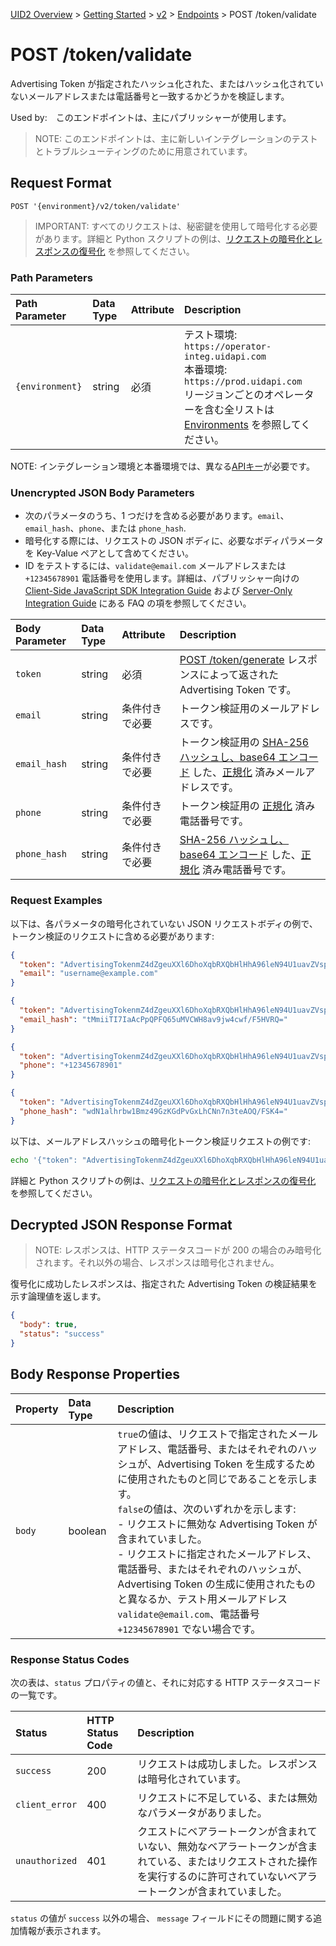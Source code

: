 [UID2 Overview](../../../README-ja.md) > [Getting Started](../../README.md) > [v2](../summary-doc-v2.md) > [Endpoints](summary-endpoints.md) > POST /token/validate

# POST /token/validate

Advertising Token が指定されたハッシュ化された、またはハッシュ化されていないメールアドレスまたは電話番号と一致するかどうかを検証します。

Used by:　このエンドポイントは、主にパブリッシャーが使用します。

> NOTE: このエンドポイントは、主に新しいインテグレーションのテストとトラブルシューティングのために用意されています。

## Request Format

`POST '{environment}/v2/token/validate'`

> IMPORTANT: すべてのリクエストは、秘密鍵を使用して暗号化する必要があります。詳細と Python スクリプトの例は、[リクエストの暗号化とレスポンスの復号化](../getting-started/gs-encryption-decryption.md) を参照してください。

### Path Parameters

| Path Parameter  | Data Type | Attribute | Description                                                                                                                                                                                                   |
| :-------------- | :-------- | :-------- | :------------------------------------------------------------------------------------------------------------------------------------------------------------------------------------------------------------ |
| `{environment}` | string    | 必須      | テスト環境: `https://operator-integ.uidapi.com`<br/>本番環境: `https://prod.uidapi.com`<br/>リージョンごとのオペレーターを含む全リストは [Environments](../summary-doc-v2.md#environments) を参照してください。 |

NOTE: インテグレーション環境と本番環境では、異なる[APIキー](../ref-info/glossary-uid.md#gl-api-key)が必要です。

### Unencrypted JSON Body Parameters

- 次のパラメータのうち、1 つだけを含める必要があります。`email`、`email_hash`、`phone`、または `phone_hash`.
- 暗号化する際には、リクエストの JSON ボディに、必要なボディパラメータを Key-Value ペアとして含めてください。
- ID をテストするには、`validate@email.com` メールアドレスまたは `+12345678901` 電話番号を使用します。詳細は、パブリッシャー向けの [Client-Side JavaScript SDK Integration Guide](../guides/publisher-client-side.md) および [Server-Only Integration Guide](../guides/custom-publisher-integration.md) にある FAQ の項を参照してください。

| Body Parameter | Data Type | Attribute      | Description                                                                                                                                                                                |
| :------------- | :-------- | :------------- | :----------------------------------------------------------------------------------------------------------------------------------------------------------------------------------------- |
| `token`        | string    | 必須           | [POST /token/generate](post-token-generate.md) レスポンスによって返された Advertising Token です。                                                                                         |
| `email`        | string    | 条件付きで必要 | トークン検証用のメールアドレスです。                                                                                                                                                       |
| `email_hash`   | string    | 条件付きで必要 | トークン検証用の [SHA-256 ハッシュし、base64 エンコード](../../README.md#email-address-hash-encoding) した、[正規化](../../README.md#email-address-normalization) 済みメールアドレスです。 |
| `phone`        | string    | 条件付きで必要 | トークン検証用の [正規化](../../README.md#phone-number-normalization) 済み電話番号です。                                                                                                   |
| `phone_hash`   | string    | 条件付きで必要 | [SHA-256 ハッシュし、base64 エンコード](../../README.md#phone-number-hash-encoding) した、[正規化](../../README.md#phone-number-normalization) 済み電話番号です。                          |

### Request Examples

以下は、各パラメータの暗号化されていない JSON リクエストボディの例で、トークン検証のリクエストに含める必要があります:

```json
{
  "token": "AdvertisingTokenmZ4dZgeuXXl6DhoXqbRXQbHlHhA96leN94U1uavZVspwKXlfWETZ3b%2FbesPFFvJxNLLySg4QEYHUAiyUrNncgnm7ppu0mi6wU2CW6hssiuEkKfstbo9XWgRUbWNTM%2BewMzXXM8G9j8Q%3D",
  "email": "username@example.com"
}
```

```json
{
  "token": "AdvertisingTokenmZ4dZgeuXXl6DhoXqbRXQbHlHhA96leN94U1uavZVspwKXlfWETZ3b%2FbesPFFvJxNLLySg4QEYHUAiyUrNncgnm7ppu0mi6wU2CW6hssiuEkKfstbo9XWgRUbWNTM%2BewMzXXM8G9j8Q%3D",
  "email_hash": "tMmiiTI7IaAcPpQPFQ65uMVCWH8av9jw4cwf/F5HVRQ="
}
```

```json
{
  "token": "AdvertisingTokenmZ4dZgeuXXl6DhoXqbRXQbHlHhA96leN94U1uavZVspwKXlfWETZ3b%2FbesPFFvJxNLLySg4QEYHUAiyUrNncgnm7ppu0mi6wU2CW6hssiuEkKfstbo9XWgRUbWNTM%2BewMzXXM8G9j8Q%3D",
  "phone": "+12345678901"
}
```

```json
{
  "token": "AdvertisingTokenmZ4dZgeuXXl6DhoXqbRXQbHlHhA96leN94U1uavZVspwKXlfWETZ3b%2FbesPFFvJxNLLySg4QEYHUAiyUrNncgnm7ppu0mi6wU2CW6hssiuEkKfstbo9XWgRUbWNTM%2BewMzXXM8G9j8Q%3D",
  "phone_hash": "wdN1alhrbw1Bmz49GzKGdPvGxLhCNn7n3teAOQ/FSK4="
}
```
以下は、メールアドレスハッシュの暗号化トークン検証リクエストの例です:

```sh
echo '{"token": "AdvertisingTokenmZ4dZgeuXXl6DhoXqbRXQbHlHhA96leN94U1uavZVspwKXlfWETZ3b%2FbesPFFvJxNLLySg4QEYHUAiyUrNncgnm7ppu0mi6wU2CW6hssiuEkKfstbo9XWgRUbWNTM%2BewMzXXM8G9j8Q%3D", "email_hash": "tMmiiTI7IaAcPpQPFQ65uMVCWH8av9jw4cwf/F5HVRQ="}' | python3 uid2_request.py  https://prod.uidapi.com/v2/token/validate [Your-Client-API-Key] [Your-Client-Secret]
```

詳細と Python スクリプトの例は、[リクエストの暗号化とレスポンスの復号化](../getting-started/gs-encryption-decryption.md) を参照してください。

## Decrypted JSON Response Format

> NOTE: レスポンスは、HTTP ステータスコードが 200 の場合のみ暗号化されます。それ以外の場合、レスポンスは暗号化されません。

復号化に成功したレスポンスは、指定された Advertising Token の検証結果を示す論理値を返します。

```json
{
  "body": true,
  "status": "success"
}
```

## Body Response Properties

| Property | Data Type | Description                                                                                                                                                                                                                                                                                                                                                                                                                                                                                                   |
| :------- | :-------- | :------------------------------------------------------------------------------------------------------------------------------------------------------------------------------------------------------------------------------------------------------------------------------------------------------------------------------------------------------------------------------------------------------------------------------------------------------------------------------------------------------------ |
| `body`   | boolean   | `true`の値は、リクエストで指定されたメールアドレス、電話番号、またはそれぞれのハッシュが、Advertising Token を生成するために使用されたものと同じであることを示します。<br/>`false`の値は、次のいずれかを示します:<br/>- リクエストに無効な Advertising Token が含まれていました。<br/>- リクエストに指定されたメールアドレス、電話番号、またはそれぞれのハッシュが、Advertising Token の生成に使用されたものと異なるか、テスト用メールアドレス `validate@email.com`、電話番号 `+12345678901` でない場合です。 |

### Response Status Codes

次の表は、`status` プロパティの値と、それに対応する HTTP ステータスコードの一覧です。

| Status         | HTTP Status Code | Description                                                                                                                                                                    |
| :------------- | :--------------- | :----------------------------------------------------------------------------------------------------------------------------------------------------------------------------- |
| `success`      | 200              | リクエストは成功しました。レスポンスは暗号化されています。                                                                                                                     |
| `client_error` | 400              | リクエストに不足している、または無効なパラメータがありました。                                                                                                                 |
| `unauthorized` | 401              | クエストにベアラートークンが含まれていない、無効なベアラートークンが含まれている、またはリクエストされた操作を実行するのに許可されていないベアラートークンが含まれていました。 |

`status` の値が `success` 以外の場合、 `message` フィールドにその問題に関する追加情報が表示されます。
